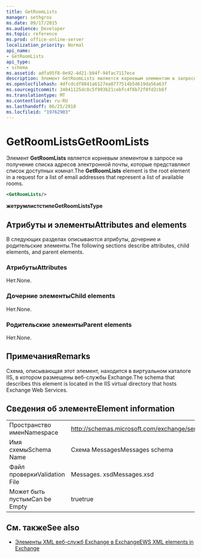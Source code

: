 ```yaml
---
title: GetRoomLists
manager: sethgros
ms.date: 09/17/2015
ms.audience: Developer
ms.topic: reference
ms.prod: office-online-server
localization_priority: Normal
api_name:
- GetRoomLists
api_type:
- schema
ms.assetid: adfa95f8-0e92-4d21-b94f-94fac7117ece
description: Элемент GetRoomLists является корневым элементом в запросе на получение списка адресов электронной почты, которые представляют список доступных комнат.
ms.openlocfilehash: 4dfcdcdf8841a6127ea0777514b5d619da56a63f
ms.sourcegitcommit: 34041125dc8c5f993b21cebfc4f8b72f0fd2cb6f
ms.translationtype: MT
ms.contentlocale: ru-RU
ms.lasthandoff: 06/25/2018
ms.locfileid: "19762903"
---
```

# <a name="getroomlists"></a><span data-ttu-id="e97fc-103">GetRoomLists</span><span class="sxs-lookup"><span data-stu-id="e97fc-103">GetRoomLists</span></span>

<span data-ttu-id="e97fc-104">Элемент **GetRoomLists** является корневым элементом в запросе на получение списка адресов электронной почты, которые представляют список доступных комнат.</span><span class="sxs-lookup"><span data-stu-id="e97fc-104">The **GetRoomLists** element is the root element in a request for a list of email addresses that represent a list of available rooms.</span></span> 
  
```XML
<GetRoomLists/>
```

 <span data-ttu-id="e97fc-105">**жетрумлистстипе**</span><span class="sxs-lookup"><span data-stu-id="e97fc-105">**GetRoomListsType**</span></span>
## <a name="attributes-and-elements"></a><span data-ttu-id="e97fc-106">Атрибуты и элементы</span><span class="sxs-lookup"><span data-stu-id="e97fc-106">Attributes and elements</span></span>

<span data-ttu-id="e97fc-107">В следующих разделах описываются атрибуты, дочерние и родительские элементы.</span><span class="sxs-lookup"><span data-stu-id="e97fc-107">The following sections describe attributes, child elements, and parent elements.</span></span>
  
### <a name="attributes"></a><span data-ttu-id="e97fc-108">Атрибуты</span><span class="sxs-lookup"><span data-stu-id="e97fc-108">Attributes</span></span>

<span data-ttu-id="e97fc-109">Нет.</span><span class="sxs-lookup"><span data-stu-id="e97fc-109">None.</span></span>
  
### <a name="child-elements"></a><span data-ttu-id="e97fc-110">Дочерние элементы</span><span class="sxs-lookup"><span data-stu-id="e97fc-110">Child elements</span></span>

<span data-ttu-id="e97fc-111">Нет.</span><span class="sxs-lookup"><span data-stu-id="e97fc-111">None.</span></span>
  
### <a name="parent-elements"></a><span data-ttu-id="e97fc-112">Родительские элементы</span><span class="sxs-lookup"><span data-stu-id="e97fc-112">Parent elements</span></span>

<span data-ttu-id="e97fc-113">Нет.</span><span class="sxs-lookup"><span data-stu-id="e97fc-113">None.</span></span>
  
## <a name="remarks"></a><span data-ttu-id="e97fc-114">Примечания</span><span class="sxs-lookup"><span data-stu-id="e97fc-114">Remarks</span></span>

<span data-ttu-id="e97fc-115">Схема, описывающая этот элемент, находится в виртуальном каталоге IIS, в котором размещены веб-службы Exchange.</span><span class="sxs-lookup"><span data-stu-id="e97fc-115">The schema that describes this element is located in the IIS virtual directory that hosts Exchange Web Services.</span></span>
  
## <a name="element-information"></a><span data-ttu-id="e97fc-116">Сведения об элементе</span><span class="sxs-lookup"><span data-stu-id="e97fc-116">Element information</span></span>

|||
|:-----|:-----|
|<span data-ttu-id="e97fc-117">Пространство имен</span><span class="sxs-lookup"><span data-stu-id="e97fc-117">Namespace</span></span>  <br/> |http://schemas.microsoft.com/exchange/services/2006/messages  <br/> |
|<span data-ttu-id="e97fc-118">Имя схемы</span><span class="sxs-lookup"><span data-stu-id="e97fc-118">Schema Name</span></span>  <br/> |<span data-ttu-id="e97fc-119">Схема Messages</span><span class="sxs-lookup"><span data-stu-id="e97fc-119">Messages schema</span></span>  <br/> |
|<span data-ttu-id="e97fc-120">Файл проверки</span><span class="sxs-lookup"><span data-stu-id="e97fc-120">Validation File</span></span>  <br/> |<span data-ttu-id="e97fc-121">Messages. xsd</span><span class="sxs-lookup"><span data-stu-id="e97fc-121">Messages.xsd</span></span>  <br/> |
|<span data-ttu-id="e97fc-122">Может быть пустым</span><span class="sxs-lookup"><span data-stu-id="e97fc-122">Can be Empty</span></span>  <br/> |<span data-ttu-id="e97fc-123">true</span><span class="sxs-lookup"><span data-stu-id="e97fc-123">true</span></span>  <br/> |
   
## <a name="see-also"></a><span data-ttu-id="e97fc-124">См. также</span><span class="sxs-lookup"><span data-stu-id="e97fc-124">See also</span></span>



- [<span data-ttu-id="e97fc-125">Элементы XML веб-служб Exchange в Exchange</span><span class="sxs-lookup"><span data-stu-id="e97fc-125">EWS XML elements in Exchange</span></span>](ews-xml-elements-in-exchange.md)


